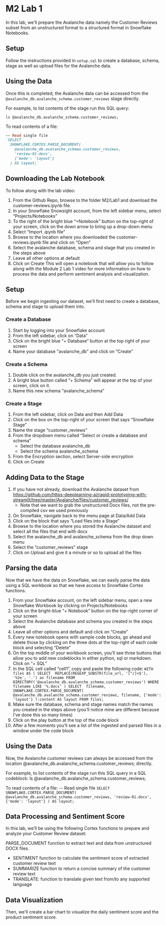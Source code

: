 # M2 Lab 1 

In this lab, we'll prepare the Avalanche data namely the Customer Reviews subset from an unstructured format to a structured format in Snowflake Notebooks.

## Setup

Follow the instructions provided in `setup.sql` to create a database, schema, stage as well as upload files for the Avalanche data.

## Using the Data

Once this is completed, the Avalanche data can be accessed from the `@avalanche_db.avalanche_schema.customer_reviews` stage directly.

For example, to list contents of the stage run this SQL query:

``` 
ls @avalanche_db.avalanche_schema.customer_reviews;
``` 

To read contents of a file:

```ruby 
-- Read single file
`SELECT
  SNOWFLAKE.CORTEX.PARSE_DOCUMENT(
    @avalanche_db.avalanche_schema.customer_reviews,
    'review-01.docx',
    {'mode': 'layout'}
  ) AS layout;`
```

## Downloading the Lab Notebook
To follow along with the lab video:
1. From the Github Repo, browse to the folder M2/Lab1 and download the customer-reviews.ipynb file.
2. In your Snowflake Snowsight account, from the left sidebar menu, select “Projects/Notebooks”
3. To the right of the bright blue “+Notebook” button on the top-right of your screen, click on the down arrow to bring up a drop-down menu
4. Select “Import .ipynb file”
5. Browse to the location where you downloaded the customer-reviews.ipynb file and click on “Open”
6. Select the avalanche database, schema and stage that you created in the steps above
7. Leave all other options at default
8. Click on Create
This will open a notebook that will allow you to follow along with the Module 2 Lab 1 video for more information on how to process the data and perform sentiment analysis and visualization. 

## Setup

Before we begin ingesting our dataset, we’ll first need to create a database, schema and stage to upload them into. 

### Create a Database
1. Start by logging into your Snowflake account
2. From the left sidebar, click on “Data”
3. Click on the bright blue “+ Database” button at the top right of your screen
4. Name your database "avalanche_db" and click on “Create”

### Create a Schema
1.  Double click on the avalanche_db you just created.
2.  A bright blue button called “+ Schema” will appear at the top of your screen, click on it.
3.  Name this new schema “avalanche_schema”

### Create a Stage
1. From the left sidebar, click on Data and then Add Data
2. Click on the box on the top-right of your screen that says “Snowflake Stage”
3. Name the stage “customer_reviews”
4. From the dropdown menu called “Select or create a database and schema”
    - Select the database avalanche_db
    - Select the schema avalanche_schema
5. From the Encryption section, select Server-side encryption
6. Click on Create

## Adding Data to the Stage
1. If you have not already, download the Avalanche dataset from https://github.com/https-deeplearning-ai/rapid-prototyping-with-streamlit/tree/master/Avalanche/files/customer_reviews/ 
    - Note that we want to grab the unstructured Docx files, not the pre-compiled csv we used previously
2. On Snowflake, navigate back to the menu page at Data/Add Data
3. Click on the block that says “Load files into a Stage”
4. Browse to the location where you stored the Avalanche dataset and select all the files that end with docx
5. Select the avalanche_db and avalanche_schema from the drop down menu
6. Select the “customer_reviews” stage
7. Click on Upload and give it a minute or so to upload all the files

## Parsing the data
Now that we have the data on Snowflake, we can easily parse the data using a SQL workbook so that we have access to Snowflake Cortex functions.
1. From your Snowflake account, on the left sidebar menu, open a new Snowflake Workbook by clicking on Projects/Notebooks
2. Click on the bright-blue “+ Notebook” button on the top-right corner of your screen
3. Select the Avalanche database and schema you created in the steps above
4. Leave all other options and default and click on “Create”
5. Every new notebook opens with sample code blocks, go ahead and delete those by clicking on the three dots at the top-right of each code block and selecting “Delete”
6. On the top middle of your workbook screen, you’ll see three buttons that allow you to add new codeblocks in either python, sql or markdown. Click on “+ SQL”
7. In the SQL cell called “cell1”, copy and paste the following code: 
`WITH files AS (
   SELECT 
     REPLACE(REGEXP_SUBSTR(file_url, '[^/]+$'), '%2e', '.') as filename
   FROM DIRECTORY('@avalanche_db.avalanche_schema.customer_reviews')
   WHERE filename LIKE '%.docx'
 )
 SELECT 
   filename,
   SNOWFLAKE.CORTEX.PARSE_DOCUMENT(
     @avalanche_db.avalanche_schema.customer_reviews,
     filename,
     {'mode': 'layout'}
   ):content AS layout
 FROM files;`
8. Make sure the database, schema and stage names match the names you created in the steps above (you’ll notice mine are different because I’ve done this so many times)
9. Click on the play button at the top of the code block
10. After a few moments you’ll see a list of the ingested and parsed files in a window under the code block

## Using the Data
Now, the Avalanche customer reviews can always be accessed from the location @avalanche_db.avalanche_schema.customer_reviews; directly.

For example, to list contents of the stage run this SQL query in a SQL codeblock:
ls @avalanche_db.avalanche_schema.customer_reviews;

To read contents of a file:
-- Read single file
`SELECT
  SNOWFLAKE.CORTEX.PARSE_DOCUMENT(
    @avalanche_db.avalanche_schema.customer_reviews,
    'review-01.docx',
    {'mode': 'layout'}
  ) AS layout;`
## Data Processing and Sentiment Score
In this lab, we’ll be using the  following Cortex functions to prepare and analyze your Customer Review dataset: 


PARSE_DOCUMENT function to extract text and data from unstructured DOCX files.
- SENTIMENT function to calculate the sentiment score of extracted customer review text
- SUMMARIZE function to return a concise summary of the customer review text
- TRANSLATE: function to translate given text from/to any supported language

## Data Visualization
Then, we'll create a bar chart to visualize the daily sentiment score and the product sentiment score.
